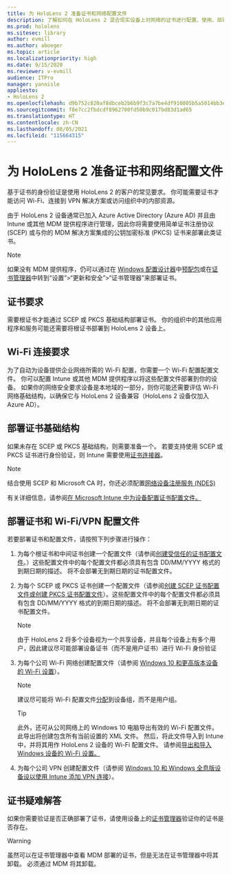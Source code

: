 ```yaml
---
title: 为 HoloLens 2 准备证书和网络配置文件
description: 了解如何在 HoloLens 2 混合现实设备上对网络的证书进行配置、使用、部署和疑难解答。
ms.prod: hololens
ms.sitesec: library
author: evmill
ms.author: aboeger
ms.topic: article
ms.localizationpriority: high
ms.date: 9/15/2020
ms.reviewer: v-evmill
audience: ITPro
manager: yannisle
appliesto:
- HoloLens 2
ms.openlocfilehash: d9b752c820af8dbceb2b6b9f3c7a7be4df910805b5a5014bb3e3650551392ce8
ms.sourcegitcommit: f8e7cc2fbdcdf8962700fd50b9c017bd83d1ad65
ms.translationtype: HT
ms.contentlocale: zh-CN
ms.lasthandoff: 08/05/2021
ms.locfileid: "115664315"
---
```

# <a name="prepare-certificates-and-network-profiles-for-hololens-2"></a>为 HoloLens 2 准备证书和网络配置文件

基于证书的身份验证是使用 HoloLens 2 的客户的常见要求。 你可能需要证书才能访问 Wi-Fi、连接到 VPN 解决方案或访问组织中的内部资源。

由于 HoloLens 2 设备通常已加入 Azure Active Directory (Azure AD) 并且由 Intune 或其他 MDM 提供程序进行管理，因此你将需要使用简单证书注册协议 (SCEP) 或与你的 MDM 解决方案集成的公钥加密标准 (PKCS) 证书来部署此类证书。 

>[!NOTE]
> 如果没有 MDM 提供程序，仍可以通过在 [Windows 配置设计器](https://www.microsoft.com/p/windows-configuration-designer/9nblggh4tx22?rtc=1&activetab=pivot:regionofsystemrequirementstab)中[预配包](hololens-provisioning.md#steps-for-creating-provisioning-packages)或在[证书管理器](certificate-manager.md)中转到“设置”>“更新和安全”>“证书管理器”来部署证书。

## <a name="certificate-requirements"></a>证书要求
需要根证书才能通过 SCEP 或 PKCS 基础结构部署证书。 你的组织中的其他应用程序和服务可能还需要将根证书部署到 HoloLens 2 设备上。 

## <a name="wi-fi-connectivity-requirements"></a>Wi-Fi 连接要求
为了自动为设备提供企业网络所需的 Wi-Fi 配置，你需要一个 Wi-Fi 配置配置文件。 你可以配置 Intune 或其他 MDM 提供程序以将这些配置文件部署到你的设备。 如果你的网络安全要求设备是本地域的一部分，则你可能还需要评估 Wi-Fi 网络基础结构，以确保它与 HoloLens 2 设备兼容（HoloLens 2 设备仅加入 Azure AD）。

## <a name="deploy-certificate-infrastructure"></a>部署证书基础结构
如果未存在 SCEP 或 PKCS 基础结构，则需要准备一个。 若要支持使用 SCEP 或 PKCS 证书进行身份验证，则 Intune 需要使用[证书连接器](/mem/intune/protect/certificate-connectors)。

> [!NOTE]
> 结合使用 SCEP 和 Microsoft CA 时，你还必须配置[网络设备注册服务 (NDES)](/mem/intune/protect/certificates-scep-configure#set-up-ndes)

有关详细信息，请参阅[在 Microsoft Intune 中为设备配置证书配置文件。](/intune/certificates-configure)

## <a name="deploy-certificates-and-wi-fivpn-profile"></a>部署证书和 Wi-Fi/VPN 配置文件
若要部署证书和配置文件，请按照下列步骤进行操作：
1.  为每个根证书和中间证书创建一个配置文件（请参阅[创建受信任的证书配置文件](/intune/protect/certificates-configure#create-trusted-certificate-profiles)。）这些配置文件中的每个配置文件都必须具有包含 DD/MM/YYYY 格式的到期日期的描述。 将不会部署无到期日期的证书配置文件。
1.  为每个 SCEP 或 PKCS 证书创建一个配置文件（请参阅[创建 SCEP 证书配置文件或创建 PKCS 证书配置文件](/intune/protect/certficates-pfx-configure#create-a-pkcs-certificate-profile)）。这些配置文件中的每个配置文件都必须具有包含 DD/MM/YYYY 格式的到期日期的描述。 将不会部署无到期日期的证书配置文件。

    > [!NOTE]
    > 由于 HoloLens 2 将多个设备视为一个共享设备，并且每个设备上有多个用户，因此建议尽可能部署设备证书（而不是用户证书）进行 Wi-Fi 身份验证

3.  为每个公司 Wi-Fi 网络创建配置文件（请参阅 [Windows 10 和更高版本设备的 Wi-Fi 设置](/intune/wi-fi-settings-windows)）。 
    > [!NOTE]
    > 建议尽可能将 Wi-Fi 配置文件[分配](/mem/intune/configuration/device-profile-assign)到设备组，而不是用户组。 

    > [!TIP]
    > 此外，还可从公司网络上的 Windows 10 电脑导出有效的 Wi-Fi 配置文件。 此导出将创建包含所有当前设置的 XML 文件。 然后，将此文件导入到 Intune 中，并将其用作 HoloLens 2 设备的 Wi-Fi 配置文件。 请参阅[导出和导入 Windows 设备的 Wi-Fi 设置。](/mem/intune/configuration/wi-fi-settings-import-windows-8-1)

4.  为每个公司 VPN 创建配置文件（请参阅 [Windows 10 和 Windows 全息版设备设以使用 Intune 添加 VPN 连接](/intune/vpn-settings-windows-10)）。

## <a name="troubleshooting-certificates"></a>证书疑难解答

如果你需要验证是否正确部署了证书，请使用设备上的[证书管理器](certificate-manager.md)验证你的证书是否存在。  

>[!WARNING]
> 虽然可以在证书管理器中查看 MDM 部署的证书，但是无法在证书管理器中将其卸载。 必须通过 MDM 将其卸载。


